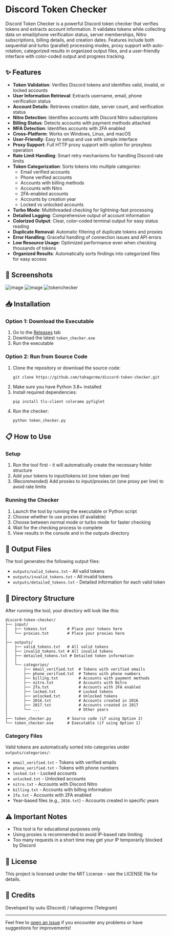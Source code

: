 # Discord Token Checker

Discord Token Checker is a powerful Discord token checker that verifies tokens and extracts account information. It validates tokens while collecting data on email/phone verification status, server memberships, Nitro subscriptions, billing details, and creation dates. Features include both sequential and turbo (parallel) processing modes, proxy support with auto-rotation, categorized results in organized output files, and a user-friendly interface with color-coded output and progress tracking.

## ✨ Features
- **Token Validation**: Verifies Discord tokens and identifies valid, invalid, or locked accounts
- **User Information Retrieval**: Extracts username, email, phone verification status
- **Account Details**: Retrieves creation date, server count, and verification status
- **Nitro Detection**: Identifies accounts with Discord Nitro subscriptions
- **Billing Status**: Detects accounts with payment methods attached
- **MFA Detection**: Identifies accounts with 2FA enabled
- **Cross-Platform**: Works on Windows, Linux, and macOS
- **User-Friendly**: Easy to setup and use with simple interface
- **Proxy Support**: Full HTTP proxy support with option for proxyless operation
- **Rate Limit Handling**: Smart retry mechanisms for handling Discord rate limits
- **Token Categorization**: Sorts tokens into multiple categories:
    - Email verified accounts
    - Phone verified accounts
    - Accounts with billing methods
    - Accounts with Nitro
    - 2FA-enabled accounts
    - Accounts by creation year
    - Locked vs unlocked accounts
- **Turbo Mode**: Multithreaded checking for lightning-fast processing
- **Detailed Logging**: Comprehensive output of account information
- **Colorized Output**: Clear, color-coded terminal output for easy status reading
- **Duplicate Removal**: Automatic filtering of duplicate tokens and proxies
- **Error Handling**: Graceful handling of connection issues and API errors
- **Low Resource Usage**: Optimized performance even when checking thousands of tokens
- **Organized Results**: Automatically sorts findings into categorized files for easy access


## 📸 Screenshots
![image](https://github.com/user-attachments/assets/3c919933-17aa-4a95-9318-8dd31ce9092d)
![image](https://github.com/user-attachments/assets/d9036565-df5a-4259-87c5-73415430f53c)
![tokenchecker](https://github.com/user-attachments/assets/eecb27e0-c665-4c87-b304-363e44b312bc)


## 📥 Installation

### Option 1: Download the Executable

1. Go to the [Releases](https://github.com/tahagorme/discord-token-checker/releases) tab
2. Download the latest `token_checker.exe`
3. Run the executable

### Option 2: Run from Source Code

1. Clone the repository or download the source code:
    ```
    git clone https://github.com/tahagorme/discord-token-checker.git
    ```
2. Make sure you have Python 3.8+ installed
3. Install required dependencies:
    ```
    pip install tls-client colorama pyfiglet
    ```
4. Run the checker:
    ```
    python token_checker.py
    ```

## 📋 How to Use

### Setup
1. Run the tool first - it will automatically create the necessary folder structure
2. Add your tokens to input/tokens.txt (one token per line)
3. (Recommended) Add proxies to input/proxies.txt (one proxy per line) to avoid rate limits

### Running the Checker

1. Launch the tool by running the executable or Python script
2. Choose whether to use proxies (if available)
3. Choose between normal mode or turbo mode for faster checking
4. Wait for the checking process to complete
5. View results in the console and in the outputs directory

## 📁 Output Files

The tool generates the following output files:

- `outputs/valid_tokens.txt` - All valid tokens
- `outputs/invalid_tokens.txt` - All invalid tokens
- `outputs/detailed_tokens.txt` - Detailed information for each valid token

## 📂 Directory Structure

After running the tool, your directory will look like this:

```
discord-token-checker/
├── input/
│   ├── tokens.txt         # Place your tokens here
│   └── proxies.txt        # Place your proxies here
│
├── outputs/
│   ├── valid_tokens.txt   # All valid tokens
│   ├── invalid_tokens.txt # All invalid tokens
│   ├── detailed_tokens.txt # Detailed token information
│   │
│   └── categories/
│       ├── email_verified.txt  # Tokens with verified emails
│       ├── phone_verified.txt  # Tokens with phone numbers
│       ├── billing.txt         # Accounts with payment methods
│       ├── nitro.txt           # Accounts with Nitro
│       ├── 2fa.txt             # Accounts with 2FA enabled
│       ├── locked.txt          # Locked tokens
│       ├── unlocked.txt        # Unlocked tokens
│       ├── 2016.txt            # Accounts created in 2016
│       ├── 2017.txt            # Accounts created in 2017
│       └── ...                 # Other years
│
├── token_checker.py       # Source code (if using Option 2)
└── token_checker.exe      # Executable (if using Option 1)
```

### Category Files

Valid tokens are automatically sorted into categories under `outputs/categories/`:

- `email_verified.txt` - Tokens with verified emails
- `phone_verified.txt` - Tokens with phone numbers
- `locked.txt` - Locked accounts
- `unlocked.txt` - Unlocked accounts
- `nitro.txt` - Accounts with Discord Nitro
- `billing.txt` - Accounts with billing information
- `2fa.txt` - Accounts with 2FA enabled
- Year-based files (e.g., `2016.txt`) - Accounts created in specific years

## ⚠️ Important Notes

- This tool is for educational purposes only
- Using proxies is recommended to avoid IP-based rate limiting
- Too many requests in a short time may get your IP temporarily blocked by Discord

## 📝 License

This project is licensed under the MIT License - see the LICENSE file for details.

## 🙏 Credits

Developed by uutu (Discord) / tahagorme (Telegram)

---

Feel free to [open an issue](https://github.com/tahagorme/discord-token-checker/issues) if you encounter any problems or have suggestions for improvements!
